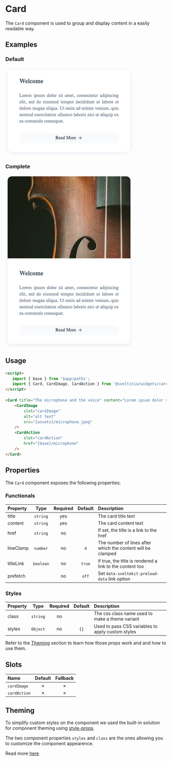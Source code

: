 # Card

The `Card` component is used to group and display content in a easily readable way.

## Examples

### Default

<img src="./assets/images/default.png" alt="Card - Default Styles" />

### Complete

<img src="./assets/images/full.png" alt="Card - Default Styles" />

## Usage

```html
<script>
   import { base } from '$app/paths';
   import { Card, CardImage, CardAction } from '@sveltinio/widgets/card';
</script>

<Card title="The microphone and the voice" content="Lorem ipsum dolor sit amet, consectetur adipiscing elit, sed do eiusmod tempor incididunt...">
    <CardImage
        slot="cardImage"
        alt="alt text"
        src="{assets}/microphone.jpeg"
    />
    <CardAction
        slot="cardAction"
        href="{base}/microphone"
    />
</Card>
```

## Properties

The `Card` component exposes the following properties:

### Functionals

| Property    | Type      | Required | Default | Description                                                 |
| :---------- | :-------: | :------: | :-----: | :---------------------------------------------------------- |
| title     | `string`  |   yes    |         | The card title text                                         |
| content   | `string`  |   yes    |         | The card content text                                       |
| href      | `string`  |    no    |         | If set, the title is a link to the href                     |
| lineClamp | `number`  |    no    | `4`     | The number of lines after which the content will be clamped |
| titleLink | `boolean` |    no    | `true`  | if true, the title is rendered a link to the content too    |
| prefetch  |           |    no    | `off`   | Set `data-sveltekit-preload-data` link option               |

### Styles

| Property  | Type     | Required | Default | Description                                       |
| :-------- | :------: | :------: | :-----: | :------------------------------------------------ |
| class     | `string` |    no    |         | The css class name used to make a theme variant   |
| styles    | `Object` |    no    |   `{}`  | Used to pass CSS variables to apply custom styles |

Refer to the [Theming](#theming) section to learn how those props work and and how to use them.

## Slots

| Name         | Default | Fallback |
| :----------- | :-----: | :------: |
| `cardImage`  | ✗       |    ✗     |
| `cardAction` | ✗       |    ✗     |

## Theming

To simplify custom styles on the component we used the built-in solution for component theming using [style-props].

The two component properties `styles` and `class` are the ones allowing you to customize the component appearence.

Read more [here](./THEMING.md)

<!-- Resources -->
[style-props]: https://svelte.dev/docs#template-syntax-component-directives---style-props
